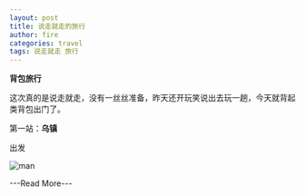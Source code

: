 ```yaml
---
layout: post
title: 说走就走的旅行
author: fire
categories: travel 
tags: 说走就走 旅行
---
```


**背包旅行**

这次真的是说走就走，没有一丝丝准备，昨天还开玩笑说出去玩一趟，今天就背起类背包出门了。

第一站：**乌镇**

出发

![man](http://image.sideproject.cn/dog_8541.png)


---Read More---
